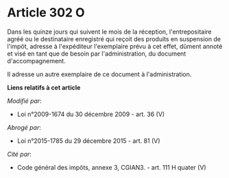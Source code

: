 # Article 302 O

Dans les quinze jours qui suivent le mois de la réception, l'entrepositaire agréé ou      le destinataire enregistré qui
reçoit des produits en suspension de l'impôt, adresse à l'expéditeur l'exemplaire prévu à cet effet, dûment annoté et visé en
tant que de besoin par l'administration, du document d'accompagnement. 

Il adresse un autre exemplaire de ce document à l'administration.

**Liens relatifs à cet article**

_Modifié par_:

  - Loi n°2009-1674 du 30 décembre 2009 - art. 36 (V)

_Abrogé par_:

  - Loi n°2015-1785 du 29 décembre 2015 - art. 81 (V)

_Cité par_:

  - Code général des impôts, annexe 3, CGIAN3. - art. 111 H quater (V)
